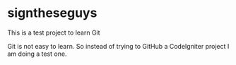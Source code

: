 # signtheseguys
This is a test project to learn Git

Git is not easy to learn.  So instead of trying to GitHub a CodeIgniter project I am doing a test one.
